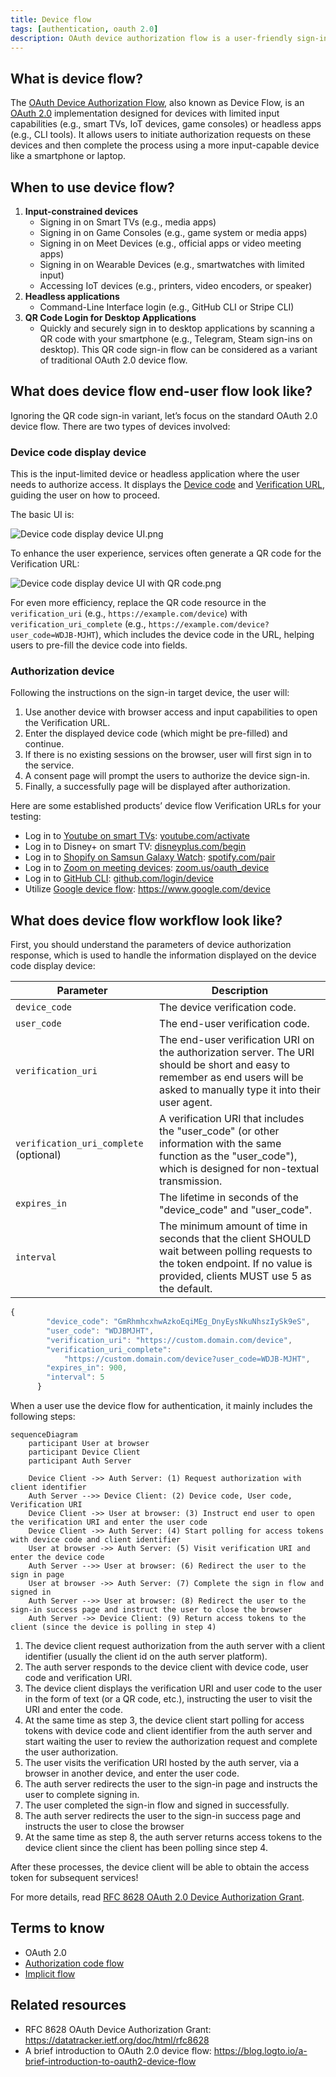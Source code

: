 ```yaml
---
title: Device flow
tags: [authentication, oauth 2.0]
description: OAuth device authorization flow is a user-friendly sign-in method for input-limited devices or headless applications.  By verifying a unique device code, making it possible for users to authorize the device via a secondary device with a full user interface.
---
```


## What is device flow?

The [OAuth Device Authorization Flow](https://www.rfc-editor.org/rfc/rfc8628), also known as Device Flow, is an [OAuth 2.0](https://oauth.net/2/) implementation designed for devices with limited input capabilities (e.g., smart TVs, IoT devices, game consoles) or headless apps (e.g., CLI tools). It allows users to initiate authorization requests on these devices and then complete the process using a more input-capable device like a smartphone or laptop.

## When to use device flow?

1. **Input-constrained devices**
    - Signing in on Smart TVs (e.g., media apps)
    - Signing in on Game Consoles (e.g., game system or media apps)
    - Signing in on Meet Devices (e.g., official apps or video meeting apps)
    - Signing in on Wearable Devices (e.g., smartwatches with limited input)
    - Accessing  IoT devices (e.g., printers, video encoders, or speaker)
2. **Headless applications**
    - Command-Line Interface login (e.g., GitHub CLI or Stripe CLI)
3. **QR Code Login for Desktop Applications**
    - Quickly and securely sign in to desktop applications by scanning a QR code with your smartphone (e.g., Telegram, Steam sign-ins on desktop). This QR code sign-in flow can be considered as a variant of traditional OAuth 2.0 device flow.

## What does device flow end-user flow look like?

Ignoring the QR code sign-in variant, let’s focus on the standard OAuth 2.0 device flow. There are two types of devices involved:

### **Device code display device**

This is the input-limited device or headless application where the user needs to authorize access. It displays the [Device code](/#what-does-device-flow-workflow-look-like) and [Verification URL](/#what-does-device-flow-workflow-look-like), guiding the user on how to proceed.

The basic UI is:

![Device code display device UI.png](https://uploads.strapi.logto.io/Device_code_display_device_UI_759058ede9.png)

To enhance the user experience, services often generate a QR code for the Verification URL:

![Device code display device UI with QR code.png](https://uploads.strapi.logto.io/device_code_display_device_UI_with_verification_url_438c3b31b9.png)

For even more efficiency, replace the QR code resource in the `verification_uri` (e.g., `https://example.com/device`) with `verification_uri_complete` (e.g., `https://example.com/device?user_code=WDJB-MJHT`), which includes the device code in the URL, helping users to pre-fill the device code into fields.

### Authorization device

Following the instructions on the sign-in target device, the user will:

1. Use another device with browser access and input capabilities to open the Verification URL. 
2. Enter the displayed device code (which might be pre-filled) and continue.
3. If there is no existing sessions on the browser, user will first sign in to the service. 
4. A consent page will prompt the users to authorize the device sign-in.
5. Finally, a successfully page will be displayed after authorization.

Here are some established products’ device flow Verification URLs for your testing:

- Log in to [Youtube on smart TVs](https://www.youtube.com/watch?v=yTcuazSy5Cs): [youtube.com/activate](http://youtube.com/activate)
- Log in to Disney+ on smart TV: [disneyplus.com/begin](http://disneyplus.com/begin)
- Log in to [Shopify on Samsun Galaxy Watch](https://www.drmare.com/spotify-music/spotify-on-galaxy-watch.html): [spotify.com/pair](https://www.notion.so/d1143f2ff2f341cf81612f8ab7131278?pvs=21)
- Log in to [Zoom on meeting devices](https://developers.zoom.us/blog/device-authorization/): [zoom.us/oauth_device](http://zoom.us/oauth_device)
- Log in to [GitHub CLI](https://docs.github.com/en/apps/oauth-apps/building-oauth-apps/authorizing-oauth-apps#device-flow): [github.com/login/device](https://github.com/login/device)
- Utilize [Google device flow](https://www.oauth.com/oauth2-servers/device-flow/user-flow/): https://www.google.com/device

## What does device flow workflow look like?

First, you should understand the parameters of device authorization response, which is used to handle the information displayed on the device code display device:

| Parameter                              | Description                                                                                                                                                                    |
| -------------------------------------- | ------------------------------------------------------------------------------------------------------------------------------------------------------------------------------ |
| `device_code`                          | The device verification code.                                                                                                                                                  |
| `user_code`                            | The end-user verification code.                                                                                                                                                |
| `verification_uri`                     | The end-user verification URI on the authorization server.  The URI should be short and easy to remember as end users will be asked to manually type it into their user agent. |
| `verification_uri_complete` (optional) | A verification URI that includes the "user_code" (or other information with the same function as the "user_code"), which is designed for non-textual transmission.             |
| `expires_in`                           | The lifetime in seconds of the "device_code" and "user_code".                                                                                                                  |
| `interval`                             | The minimum amount of time in seconds that the client SHOULD wait between polling requests to the token endpoint.  If no value is provided, clients MUST use 5 as the default. |

```jsx
{
        "device_code": "GmRhmhcxhwAzkoEqiMEg_DnyEysNkuNhszIySk9eS",
        "user_code": "WDJBMJHT",
        "verification_uri": "https://custom.domain.com/device",
        "verification_uri_complete":
            "https://custom.domain.com/device?user_code=WDJB-MJHT",
        "expires_in": 900,
        "interval": 5
      }
```

When a user use the device flow for authentication, it mainly includes the following steps:

```mermaid
sequenceDiagram
	participant User at browser
	participant Device Client
	participant Auth Server

	Device Client ->> Auth Server: (1) Request authorization with client identifier
	Auth Server -->> Device Client: (2) Device code, User code, Verification URI
	Device Client ->> User at browser: (3) Instruct end user to open the verification URI and enter the user code
	Device Client ->> Auth Server: (4) Start polling for access tokens with device code and client identifier
	User at browser ->> Auth Server: (5) Visit verification URI and enter the device code
	Auth Server -->> User at browser: (6) Redirect the user to the sign in page
	User at browser ->> Auth Server: (7) Complete the sign in flow and signed in
	Auth Server -->> User at browser: (8) Redirect the user to the sign-in success page and instruct the user to close the browser
	Auth Server ->> Device Client: (9) Return access tokens to the client (since the device is polling in step 4)
```

1. The device client request authorization from the auth server with a client identifier (usually the client id on the auth server platform).
2. The auth server responds to the device client with device code, user code and verification URI.
3. The device client displays the verification URI and user code to the user in the form of text (or a QR code, etc.), instructing the user to visit the URI and enter the code.
4. At the same time as step 3, the device client start polling for access tokens with device code and client identifier from the auth server and start waiting the user to review the authorization request and complete the user authorization.
5. The user visits the verification URI hosted by the auth server, via a browser in another device, and enter the user code.
6. The auth server redirects the user to the sign-in page and instructs the user to complete signing in.
7. The user completed the sign-in flow and signed in successfully.
8. The auth server redirects the user to the sign-in success page and instructs the user to close the browser
9. At the same time as step 8, the auth server returns access tokens to the device client since the client has been polling since step 4.

After these processes, the device client will be able to obtain the access token for subsequent services!

For more details, read [RFC 8628 OAuth 2.0 Device Authorization Grant](https://datatracker.ietf.org/doc/html/rfc8628#autoid-3).

## Terms to know

- OAuth 2.0
- [Authorization code flow](./authorization-code-flow)
- [Implicit flow](./implicit-flow)

## Related resources

- RFC 8628 OAuth Device Authorization Grant: https://datatracker.ietf.org/doc/html/rfc8628
- A brief introduction to OAuth 2.0 device flow: https://blog.logto.io/a-brief-introduction-to-oauth2-device-flow
